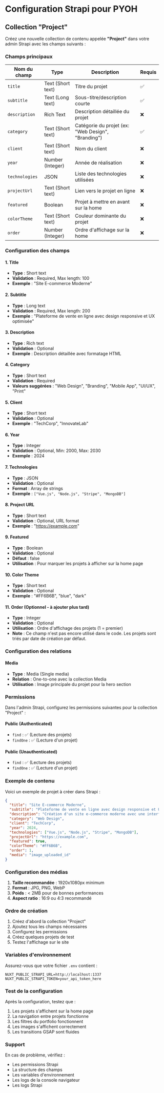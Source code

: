 # Configuration Strapi pour PYOH

## Collection "Project"

Créez une nouvelle collection de contenu appelée **"Project"** dans votre admin Strapi avec les champs suivants :

### Champs principaux

| Nom du champ | Type | Description | Requis |
|--------------|------|-------------|---------|
| `title` | Text (Short text) | Titre du projet | ✅ |
| `subtitle` | Text (Long text) | Sous-titre/description courte | ✅ |
| `description` | Rich Text | Description détaillée du projet | ❌ |
| `category` | Text (Short text) | Catégorie du projet (ex: "Web Design", "Branding") | ✅ |
| `client` | Text (Short text) | Nom du client | ❌ |
| `year` | Number (Integer) | Année de réalisation | ❌ |
| `technologies` | JSON | Liste des technologies utilisées | ❌ |
| `projectUrl` | Text (Short text) | Lien vers le projet en ligne | ❌ |
| `featured` | Boolean | Projet à mettre en avant sur la home | ❌ |
| `colorTheme` | Text (Short text) | Couleur dominante du projet | ❌ |
| `order` | Number (Integer) | Ordre d'affichage sur la home | ❌ |

### Configuration des champs

#### 1. Title
- **Type** : Short text
- **Validation** : Required, Max length: 100
- **Exemple** : "Site E-commerce Moderne"

#### 2. Subtitle
- **Type** : Long text
- **Validation** : Required, Max length: 200
- **Exemple** : "Plateforme de vente en ligne avec design responsive et UX optimisée"

#### 3. Description
- **Type** : Rich text
- **Validation** : Optional
- **Exemple** : Description détaillée avec formatage HTML

#### 4. Category
- **Type** : Short text
- **Validation** : Required
- **Valeurs suggérées** : "Web Design", "Branding", "Mobile App", "UI/UX", "Print"

#### 5. Client
- **Type** : Short text
- **Validation** : Optional
- **Exemple** : "TechCorp", "InnovateLab"

#### 6. Year
- **Type** : Integer
- **Validation** : Optional, Min: 2000, Max: 2030
- **Exemple** : 2024

#### 7. Technologies
- **Type** : JSON
- **Validation** : Optional
- **Format** : Array de strings
- **Exemple** : `["Vue.js", "Node.js", "Stripe", "MongoDB"]`

#### 8. Project URL
- **Type** : Short text
- **Validation** : Optional, URL format
- **Exemple** : "https://example.com"

#### 9. Featured
- **Type** : Boolean
- **Validation** : Optional
- **Défaut** : false
- **Utilisation** : Pour marquer les projets à afficher sur la home page

#### 10. Color Theme
- **Type** : Short text
- **Validation** : Optional
- **Exemple** : "#FF6B6B", "blue", "dark"

#### 11. Order (Optionnel - à ajouter plus tard)
- **Type** : Integer
- **Validation** : Optional
- **Utilisation** : Ordre d'affichage des projets (1 = premier)
- **Note** : Ce champ n'est pas encore utilisé dans le code. Les projets sont triés par date de création par défaut.

### Configuration des relations

#### Media
- **Type** : Media (Single media)
- **Relation** : One-to-one avec la collection Media
- **Utilisation** : Image principale du projet pour la hero section

### Permissions

Dans l'admin Strapi, configurez les permissions suivantes pour la collection "Project" :

#### Public (Authenticated)
- `find` : ✅ (Lecture des projets)
- `findOne` : ✅ (Lecture d'un projet)

#### Public (Unauthenticated)
- `find` : ✅ (Lecture des projets)
- `findOne` : ✅ (Lecture d'un projet)

### Exemple de contenu

Voici un exemple de projet à créer dans Strapi :

```json
{
  "title": "Site E-commerce Moderne",
  "subtitle": "Plateforme de vente en ligne avec design responsive et UX optimisée",
  "description": "Création d'un site e-commerce moderne avec une interface utilisateur intuitive et un design responsive. Le projet inclut la gestion des produits, le panier d'achat, et un système de paiement sécurisé.",
  "category": "Web Design",
  "client": "TechCorp",
  "year": 2024,
  "technologies": ["Vue.js", "Node.js", "Stripe", "MongoDB"],
  "projectUrl": "https://example.com",
  "featured": true,
  "colorTheme": "#FF6B6B",
  "order": 1,
  "media": "image_uploaded_id"
}
```

### Configuration des médias

1. **Taille recommandée** : 1920x1080px minimum
2. **Format** : JPG, PNG, WebP
3. **Poids** : < 2MB pour de bonnes performances
4. **Aspect ratio** : 16:9 ou 4:3 recommandé

### Ordre de création

1. Créez d'abord la collection "Project"
2. Ajoutez tous les champs nécessaires
3. Configurez les permissions
4. Créez quelques projets de test
5. Testez l'affichage sur le site

### Variables d'environnement

Assurez-vous que votre fichier `.env` contient :

```env
NUXT_PUBLIC_STRAPI_URL=http://localhost:1337
NUXT_PUBLIC_STRAPI_TOKEN=your_api_token_here
```

### Test de la configuration

Après la configuration, testez que :

1. Les projets s'affichent sur la home page
2. La navigation entre projets fonctionne
3. Les filtres du portfolio fonctionnent
4. Les images s'affichent correctement
5. Les transitions GSAP sont fluides

### Support

En cas de problème, vérifiez :
- Les permissions Strapi
- La structure des champs
- Les variables d'environnement
- Les logs de la console navigateur
- Les logs Strapi
